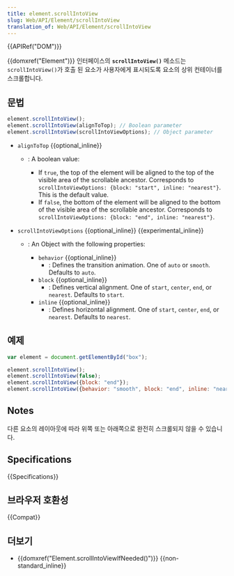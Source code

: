 ```yaml
---
title: element.scrollIntoView
slug: Web/API/Element/scrollIntoView
translation_of: Web/API/Element/scrollIntoView
---
```

{{APIRef("DOM")}}

{{domxref("Element")}} 인터페이스의 **`scrollIntoView()`** 메소드는 `scrollIntoView()`가 호출 된 요소가 사용자에게 표시되도록 요소의 상위 컨테이너를 스크롤합니다.

## 문법

```js
element.scrollIntoView();
element.scrollIntoView(alignToTop); // Boolean parameter
element.scrollIntoView(scrollIntoViewOptions); // Object parameter
```

- `alignToTop` {{optional_inline}}

  - : A boolean value:

    - If `true`, the top of the element will be aligned to the top of the
      visible area of the scrollable ancestor. Corresponds to
      `scrollIntoViewOptions: {block: "start", inline: "nearest"}`. This is
      the default value.
    - If `false`, the bottom of the element will be aligned to the bottom
      of the visible area of the scrollable ancestor. Corresponds to
      `scrollIntoViewOptions: {block: "end", inline: "nearest"}`.

- `scrollIntoViewOptions` {{optional_inline}}
  {{experimental_inline}}

  - : An Object with the following properties:

    - `behavior` {{optional_inline}}
      - : Defines the transition animation.
        One of `auto` or `smooth`. Defaults to `auto`.
    - `block` {{optional_inline}}
      - : Defines vertical alignment.
        One of `start`, `center`, `end`, or
        `nearest`. Defaults to `start`.
    - `inline` {{optional_inline}}
      - : Defines horizontal alignment.
        One of `start`, `center`, `end`, or
        `nearest`. Defaults to `nearest`.

## 예제

```js
var element = document.getElementById("box");

element.scrollIntoView();
element.scrollIntoView(false);
element.scrollIntoView({block: "end"});
element.scrollIntoView({behavior: "smooth", block: "end", inline: "nearest"});
```

## Notes

다른 요소의 레이아웃에 따라 위쪽 또는 아래쪽으로 완전히 스크롤되지 않을 수 있습니다.

## Specifications

{{Specifications}}

## 브라우저 호환성

{{Compat}}

## 더보기

- {{domxref("Element.scrollIntoViewIfNeeded()")}} {{non-standard_inline}}
